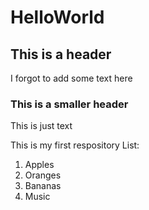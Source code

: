 # HelloWorld


## This is a header

I forgot to add some text here

### This is a smaller header

This is just text

This is my first respository
List:

1. Apples
2. Oranges
3. Bananas
4. Music
